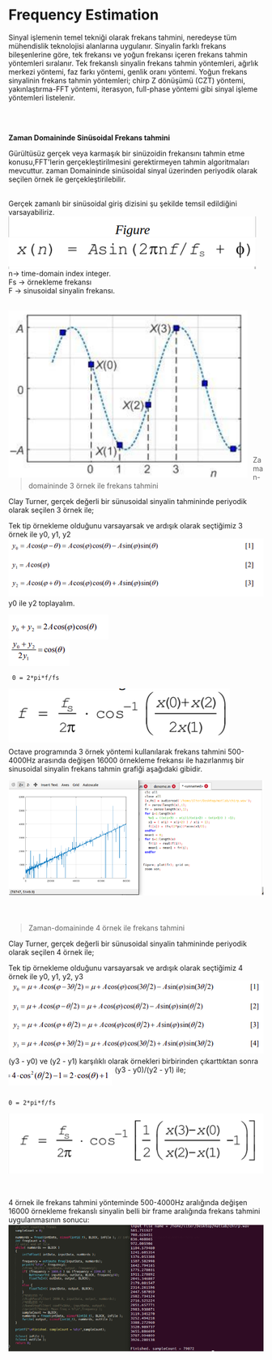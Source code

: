 # Frequency Estimation

Sinyal işlemenin temel tekniği olarak frekans tahmini, neredeyse tüm mühendislik teknolojisi alanlarına uygulanır. Sinyalin farklı frekans bileşenlerine göre, tek frekansı ve yoğun frekansı içeren frekans tahmin yöntemleri sıralanır. Tek frekanslı sinyalin frekans tahmin yöntemleri, ağırlık merkezi yöntemi, faz farkı yöntemi, genlik oranı yöntemi. Yoğun frekans sinyalinin frekans tahmin yöntemleri; chirp Z dönüşümü (CZT) yöntemi, yakınlaştırma-FFT yöntemi, iterasyon, full-phase yöntemi gibi sinyal işleme yöntemleri listelenir. 

<br/>
<br/>





**Zaman Domaininde Sinüsoidal Frekans tahmini**
  
  Gürültüsüz gerçek veya karmaşık bir sinüzoidin frekansını tahmin etme konusu,FFT'lerin gerçekleştirilmesini gerektirmeyen tahmin algoritmaları mevcuttur. zaman Domaininde sinüsoidal sinyal üzerinden periyodik olarak seçilen örnek ile gerçekleştirilebilir. 

<br/>
Gerçek zamanlı bir sinüsoidal giriş dizisini şu şekilde temsil edildiğini varsayabiliriz.
<br/>
<img src="docs/sinusoidalInput.png"
     alt="sinusoidalInput"
     style="float: left; margin-right: 10px;" />
n→ time-domain index integer.<br/>
Fs → örnekleme frekansı<br/>
F → sinusoidal sinyalin frekansı.
<br/>
<br/>

<img src="docs/periodicalSample.png"
     alt="periodicalSample"
     style="float: left; margin-right: 10px;" /> <br/><br/>
     <br/><br/>
     <br/><br/>
     <br/><br/>
     <br/><br/>
     <br/><br/>
     <br/><br/>
     <br/><br/>


> Zaman-domaininde 3 örnek ile frekans tahmini <br/>

Clay Turner, gerçek değerli bir sünusoidal sinyalin tahmininde periyodik olarak seçilen 3 örnek ile;

Tek tip örnekleme olduğunu varsayarsak ve ardışık olarak seçtiğimiz 3 örnek ile y0, y1, y2 
<br/>
<img src="docs/uniformSample1.png"
     alt="uniformSample1"
     style="float: left; margin-right: 10px;" /> <br/><br/><br/><br/>
     <br/><br/><br/>
     y0 ile y2 toplayalım.

<img src="docs/uniformSample2.png"
     alt="uniformSample2"
     style="float: left; margin-right: 10px;" /> <br/><br/><br/>
     <img src="docs/uniformSample3.png"
     alt="uniformSample3"
     style="float: left; margin-right: 10px;" /> <br/><br/><br/>

     0 = 2*pi*f/fs

<img src="docs/uniformSample4.png"
     alt="uniformSample4"
     style="float: left; margin-right: 5px;" /> <br/><br/><br/>
     <br/><br/><br/>

Octave programında 3 örnek yöntemi kullanılarak frekans tahmini 500-4000Hz arasında değişen 16000 örnekleme frekansı ile hazırlanmış bir sinusoidal sinyalin frekans tahmin grafiği aşağıdaki gibidir. 

<img src="docs/output1.png"
     alt="output1"
     style="float: left; margin-right: 5px;" /> <br/><br/><br/>

<br/><br/><br/><br/><br/><br/><br/><br/><br/><br/><br/><br/>


> Zaman-domaininde 4 örnek ile frekans tahmini <br/>
> 
Clay Turner, gerçek değerli bir sünusoidal sinyalin tahmininde periyodik olarak seçilen 4 örnek ile;

Tek tip örnekleme olduğunu varsayarsak ve ardışık olarak seçtiğimiz 4 örnek ile y0, y1, y2, y3
<img src="docs/uniformSample5.png"
     alt="uniformSample5"
     style="float: left; margin-right: 5px;" /> <br/><br/><br/>
<br/><br/><br/>
<br/><br/><br/>

(y3 - y0) ve (y2 - y1) karşılıklı olarak örnekleri birbirinden çıkarttıktan sonra (y3 - y0)/(y2 - y1) ile;
<img src="docs/uniformSample6.png"
     alt="uniformSample6"
     style="float: left; margin-right: 5px;" /> <br/><br/><br/>
    
    0 = 2*pi*f/fs

<img src="docs/uniformSample7.png"
     alt="uniformSample7"
     style="float: left; margin-right: 5px;" /> <br/><br/><br/>
<br/><br/><br/>
<br/><br/><br/>

4 örnek ile frekans tahmini yönteminde 500-4000Hz aralığında değişen 16000 örnekleme frekanslı sinyalin belli bir frame aralığında frekans tahmini uygulanmasının sonucu: 
 <img src="docs/output2.png"
     alt="output2"
     style="float: left; margin-right: 5px;" /> <br/><br/><br/>
<br/><br/><br/>
<br/><br/><br/>
